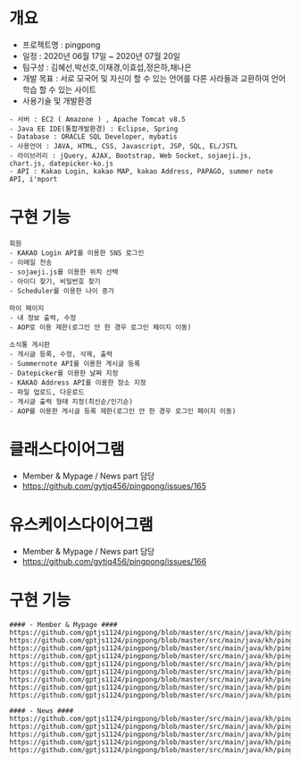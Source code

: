 # 개요
- 프로젝트명 : pingpong
- 일정 : 2020년 06월 17일 ~ 2020년 07월 20일
- 팀구성 : 김혜선,박선호,이재경,이효섭,정은하,채나은
- 개발 목표 : 서로 모국어 및 자신이 할 수 있는 언어를 다른 사라들과 교환하여 언어 학습 할 수 있는 사이트
- 사용기술 및 개발환경
```
- 서버 : EC2 ( Amazone ) , Apache Tomcat v8.5
- Java EE IDE(통합개발환경) : Eclipse, Spring
- Database : ORACLE SQL Developer, mybatis
- 사용언어 : JAVA, HTML, CSS, Javascript, JSP, SQL, EL/JSTL
- 라이브러리 : jQuery, AJAX, Bootstrap, Web Socket, sojaeji.js, chart.js, datepicker-ko.js
- API : Kakao Login, kakao MAP, kakao Address, PAPAGO, summer note API, i'mport
```
# 구현 기능
```
회원 
- KAKAO Login API를 이용한 SNS 로그인 
- 이메일 전송 
- sojaeji.js를 이용한 위치 선택 
- 아이디 찾기, 비밀번호 찾기 
- Scheduler를 이용한 나이 증가 

마이 페이지 
- 내 정보 출력, 수정 
- AOP로 이용 제한(로그인 안 한 경우 로그인 페이지 이동) 

소식통 게시판 
- 게시글 등록, 수정, 삭제, 출력 
- Summernote API를 이용한 게시글 등록 
- Datepicker를 이용한 날짜 지정 
- KAKAO Address API를 이용한 장소 지정 
- 파일 업로드, 다운로드 
- 게시글 출력 형태 지정(최신순/인기순) 
- AOP를 이용한 게시글 등록 제한(로그인 안 한 경우 로그인 페이지 이동) 
```
# 클래스다이어그램
- Member & Mypage / News part 담당
- https://github.com/gytjq456/pingpong/issues/165


# 유스케이스다이어그램
- Member & Mypage / News part 담당
- https://github.com/gytjq456/pingpong/issues/166

# 구현 기능
```
#### - Member & Mypage ####
https://github.com/gptjs1124/pingpong/blob/master/src/main/java/kh/pingpong/controller/MemberController.java
https://github.com/gptjs1124/pingpong/blob/master/src/main/java/kh/pingpong/dao/FileDAO.java
https://github.com/gptjs1124/pingpong/blob/master/src/main/java/kh/pingpong/dao/MemberDAO.java
https://github.com/gptjs1124/pingpong/blob/master/src/main/java/kh/pingpong/dto/MemberDTO.java
https://github.com/gptjs1124/pingpong/blob/master/src/main/java/kh/pingpong/dto/FileDTO.java
https://github.com/gptjs1124/pingpong/blob/master/src/main/java/kh/pingpong/dto/HobbyDTO.java
https://github.com/gptjs1124/pingpong/blob/master/src/main/java/kh/pingpong/dto/BankDTO.java
https://github.com/gptjs1124/pingpong/blob/master/src/main/java/kh/pingpong/dto/LanguageDTO.java
https://github.com/gptjs1124/pingpong/blob/master/src/main/java/kh/pingpong/dto/LocationDTO.java

#### - News ####
https://github.com/gptjs1124/pingpong/blob/master/src/main/java/kh/pingpong/controller/FileController.java
https://github.com/gptjs1124/pingpong/blob/master/src/main/java/kh/pingpong/dao/FileDAO.java
https://github.com/gptjs1124/pingpong/blob/master/src/main/java/kh/pingpong/dto/FileDTO.java
https://github.com/gptjs1124/pingpong/blob/master/src/main/java/kh/pingpong/dto/FilesDTO.java
https://github.com/gptjs1124/pingpong/blob/master/src/main/java/kh/pingpong/dto/NewsDTO.java
```
